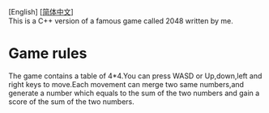 [English] [[简体中文](readme_zh_Hans.md)]  
This is a C++ version of a famous game called 2048 written by me.  
# Game rules
The game contains a table of 4*4.You can press WASD or Up,down,left and right keys to move.Each movement can merge two same numbers,and generate a number which equals to the sum of the two numbers and gain a score of the sum of the two numbers.